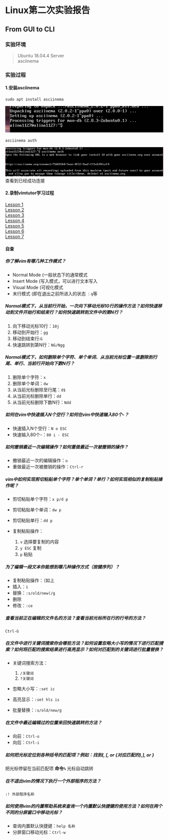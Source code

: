# Linux第二次实验报告  

## From GUI to CLI  
  
### 实验环境  

>Ubuntu 18.04.4 Server  
>asciinema    

### 实验过程  
  
#### 1.安装asciinema  


	sudo apt install asciinema
![1](./image/1.PNG)   

	asciinema auth
![1](./image/2.PNG)  
查看到已经成功连接    
#### 2.录制vimtutor学习过程    
[Lesson 1](https://asciinema.org/a/1AaHu89OZ9rU2wZZMYUWUZJTl)   
[Lesson 2](https://asciinema.org/a/AuvLEXkS3Jf7qYjmYcwFJwul9)  
[Lesson 3](https://asciinema.org/a/DSWln02J0mBDi0pd93is8E1H1)  
[Lesson 4](https://asciinema.org/a/cQzbQwL7tbL1h3oHkY76mDmZj)  
[Lesson 5](https://asciinema.org/a/5kRG1xkdQfieUbGVT047MSnz3)  
[Lesson 6](https://asciinema.org/a/sohQW4l6Bk2JIdjf09UzxGGqG)  
[Lesson 7](https://asciinema.org/a/RwlTYwuqFQ0rHwwzDjiLuRIAq)    

#### 自查  
##### 你了解vim有哪几种工作模式？  
* Normal Mode   (一般状态下的通常模式 
* Insert Mode   (写入模式，可以进行文本写入
* Visual Mode   (可视化模式
* 末行模式   (即在退出之前所进入的状态 ```：q```等    
##### Normal模式下，从当前行开始，一次向下移动光标10行的操作方法？如何快速移动到文件开始行和结束行？如何快速跳转到文件中的第N行？  
1. 向下移动光标10行：```10j```
2. 移动到开始行：```gg```
3. 移动到结束行:```G```
4. 快速跳转到第N行：```NG/Ngg```  
##### Normal模式下，如何删除单个字符、单个单词、从当前光标位置一直删除到行尾、单行、当前行开始向下数N行？
1. 删除单个字符：```x```
2. 删除单个单词：```dw```
3. 从当前光标删除至行尾：```d$```
4. 从当前光标删除单行：```dd```
5. 从当前光标删除下数N行：```Ndd```   
##### 如何在vim中快速插入N个空行？如何在vim中快速输入80个-？
* 快速插入N个空行：```N o ESC```
* 快速输入80个-：```80 i - ESC```  
##### 如何撤销最近一次编辑操作？如何重做最近一次被撤销的操作？
* 撤销最近一次的编辑操作：```u```
* 重做最近一次被撤销的操作：```Ctrl-r```  
##### vim中如何实现剪切粘贴单个字符？单个单词？单行？如何实现相似的复制粘贴操作呢？
* 剪切粘贴单个字符：```x p/d p```
* 剪切粘贴单个单词：```dw p```
* 剪切粘贴单行：```dd p```
* 复制粘贴操作：

   1. ```v``` 选择要复制的内容
   2. ```y ESC``` 复制
   3. ```p``` 粘贴  
##### 为了编辑一段文本你能想到哪几种操作方式（按键序列）？  
* 复制粘贴操作：（如上
* 插入：```i```
* 替换：```:s/old/new(/g```
* 删除
* 修改：```:ce```  
##### 查看当前正在编辑的文件名的方法？查看当前光标所在行的行号的方法？  
```Ctrl-G```  
##### 在文件中进行关键词搜索你会哪些方法？如何设置忽略大小写的情况下进行匹配搜索？如何将匹配的搜索结果进行高亮显示？如何对匹配到的关键词进行批量替换？  
* 关键词搜索方法：
    
   1. ```/关键词```
   2. ```?关键词```
* 忽略大小写：```:set ic```
* 高亮显示：```:set hls is```
* 批量替换：```:s/old/new/g```  
##### 在文件中最近编辑过的位置来回快速跳转的方法？  
* 向前：```Ctrl-o```
* 向后：```Ctrl-i```  
##### 如何把光标定位到各种括号的匹配项？例如：找到(, [, or {对应匹配的),], or }    
把光标停留在当前匹配项 **命令```%```** 光标自动跳转  
##### 在不退出vim的情况下执行一个外部程序的方法？  
```:! 外部程序名称```  
##### 如何使用vim的内置帮助系统来查询一个内置默认快捷键的使用方法？如何在两个不同的分屏窗口中移动光标？  
* 查询内置默认快捷键：```help 名称```
* 分屏窗口移动光标：```Ctrl-w```